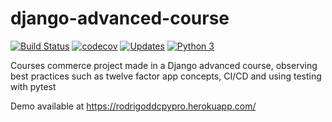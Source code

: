 # django-advanced-course
[![Build Status](https://travis-ci.org/rodrigoddc/django-advanced-course.svg?branch=master)](https://travis-ci.org/rodrigoddc/django-advanced-course)
[![codecov](https://codecov.io/gh/rodrigoddc/django-advanced-course/branch/master/graph/badge.svg)](https://codecov.io/gh/rodrigoddc/django-advanced-course)
[![Updates](https://pyup.io/repos/github/rodrigoddc/django-advanced-course/shield.svg)](https://pyup.io/repos/github/rodrigoddc/django-advanced-course/)
[![Python 3](https://pyup.io/repos/github/rodrigoddc/django-advanced-course/python-3-shield.svg)](https://pyup.io/repos/github/rodrigoddc/django-advanced-course/)

Courses commerce project made in a Django advanced course, observing best practices such as twelve factor app concepts, CI/CD and using testing with pytest

Demo available at https://rodrigoddcpypro.herokuapp.com/
